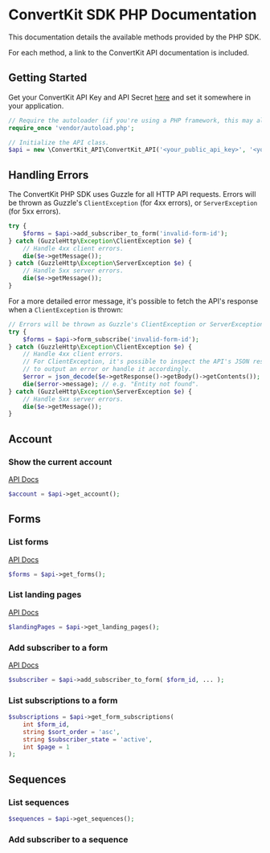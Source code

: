 # ConvertKit SDK PHP Documentation

This documentation details the available methods provided by the PHP SDK.

For each method, a link to the ConvertKit API documentation is included.

## Getting Started

Get your ConvertKit API Key and API Secret [here](https://app.convertkit.com/account/edit) and set it somewhere in your application.

```php
// Require the autoloader (if you're using a PHP framework, this may already be done for you).
require_once 'vendor/autoload.php';

// Initialize the API class.
$api = new \ConvertKit_API\ConvertKit_API('<your_public_api_key>', '<your_secret_api_key>');
```

## Handling Errors

The ConvertKit PHP SDK uses Guzzle for all HTTP API requests.  Errors will be thrown as Guzzle's `ClientException` (for 4xx errors),
or `ServerException` (for 5xx errors).

```php
try {
	$forms = $api->add_subscriber_to_form('invalid-form-id');
} catch (GuzzleHttp\Exception\ClientException $e) {
	// Handle 4xx client errors.
    die($e->getMessage());
} catch (GuzzleHttp\Exception\ServerException $e) {
	// Handle 5xx server errors.
	die($e->getMessage());
}
```

For a more detailed error message, it's possible to fetch the API's response when a `ClientException` is thrown:

```php
// Errors will be thrown as Guzzle's ClientException or ServerException.
try {
	$forms = $api->form_subscribe('invalid-form-id');
} catch (GuzzleHttp\Exception\ClientException $e) {
	// Handle 4xx client errors.
	// For ClientException, it's possible to inspect the API's JSON response
	// to output an error or handle it accordingly.
    $error = json_decode($e->getResponse()->getBody()->getContents());
    die($error->message); // e.g. "Entity not found".
} catch (GuzzleHttp\Exception\ServerException $e) {
	// Handle 5xx server errors.
	die($e->getMessage());
}
```

## Account

### Show the current account

[API Docs](https://developers.convertkit.com/#account)

```php
$account = $api->get_account();
```

## Forms

### List forms

[API Docs](https://developers.convertkit.com/#forms)

```php
$forms = $api->get_forms();
```

### List landing pages

[API Docs](https://developers.convertkit.com/#forms)

```php
$landingPages = $api->get_landing_pages();
```

### Add subscriber to a form

[API Docs](https://developers.convertkit.com/#add-subscriber-to-a-form)

```php
$subscriber = $api->add_subscriber_to_form( $form_id, ... );
```

### List subscriptions to a form

```php
$subscriptions = $api->get_form_subscriptions(
    int $form_id,
    string $sort_order = 'asc',
    string $subscriber_state = 'active',
    int $page = 1
);
```

## Sequences

### List sequences

```php
$sequences = $api->get_sequences();
```

### Add subscriber to a sequence

